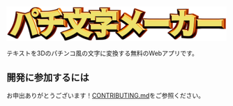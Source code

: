 [![パチ文字メーカー](./public/images/logo.png)](https://pachimoji.sawara.dev/)

テキストを3Dのパチンコ風の文字に変換する無料のWebアプリです。

## 開発に参加するには

お申出ありがとうございます！[CONTRIBUTING.md](./CONTRIBUTING.md)をご参照ください。
